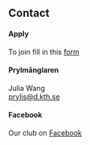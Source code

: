 ## Contact

#### Apply
To join fill in this [form](https://forms.gle/gaT6EWE5QfaRqNGK9)

#### Prylmånglaren

Julia Wang</br>
[prylis@d.kth.se](mailto:prylis@datasektionen.se)

#### Facebook
Our club on [Facebook](https://www.facebook.com/dataprylis)
